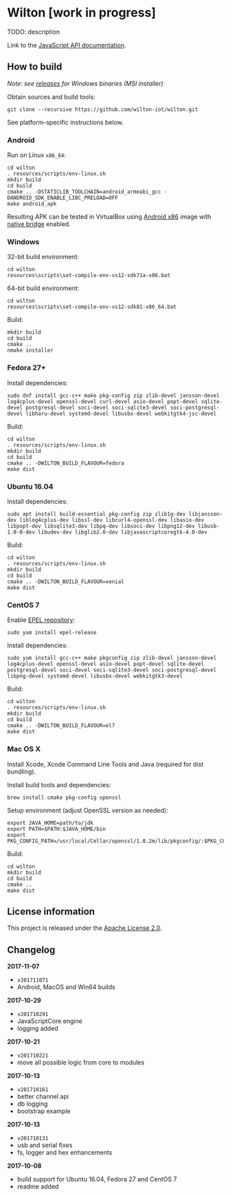 Wilton [work in progress]
=========================

TODO: description

Link to the [JavaScript API documentation](https://wilton-iot.github.io/wilton/docs/html/namespaces.html).

How to build
------------

_Note: see [releases](https://github.com/wilton-iot/wilton/releases) for Windows binaries (MSI installer)_

Obtain sources and build tools:

    git clone --recursive https://github.com/wilton-iot/wilton.git

See platform-specific instructions below.

### Android

Run on Linux `x86_64`:

    cd wilton
    . resources/scripts/env-linux.sh
    mkdir build
    cd build
    cmake .. -DSTATICLIB_TOOLCHAIN=android_armeabi_gcc -DANDROID_SDK_ENABLE_LIBC_PRELOAD=OFF
    make android_apk

Resulting APK can be tested in VirtualBox using [Android x86](http://www.android-x86.org/) image with [native bridge](https://stackoverflow.com/a/13005569/314015) enabled.

### Windows

32-bit build environment:

    cd wilton
    resources\scripts\set-compile-env-vs12-sdk71a-x86.bat

64-bit build environment:

    cd wilton
    resources\scripts\set-compile-env-vs12-sdk81-x86_64.bat

Build:

    mkdir build
    cd build
    cmake ..
    nmake installer

### Fedora 27+

Install dependencies:

    sudo dnf install gcc-c++ make pkg-config zip zlib-devel jansson-devel log4cplus-devel openssl-devel curl-devel asio-devel popt-devel sqlite-devel postgresql-devel soci-devel soci-sqlite3-devel soci-postgresql-devel libharu-devel systemd-devel libusbx-devel webkitgtk4-jsc-devel

Build:

    cd wilton
    . resources/scripts/env-linux.sh
    mkdir build
    cd build
    cmake .. -DWILTON_BUILD_FLAVOUR=fedora
    make dist

### Ubuntu 16.04

Install dependencies:

    sudo apt install build-essential pkg-config zip zlib1g-dev libjansson-dev liblog4cplus-dev libssl-dev libcurl4-openssl-dev libasio-dev libpopt-dev libsqlite3-dev libpq-dev libsoci-dev libpng12-dev libusb-1.0-0-dev libudev-dev libglib2.0-dev libjavascriptcoregtk-4.0-dev

Build:

    cd wilton
    . resources/scripts/env-linux.sh
    mkdir build
    cd build
    cmake .. -DWILTON_BUILD_FLAVOUR=xenial
    make dist

### CentOS 7

Enable [EPEL repository](https://fedoraproject.org/wiki/EPEL):

    sudo yum install epel-release

Install dependencies:

    sudo yum install gcc-c++ make pkgconfig zip zlib-devel jansson-devel log4cplus-devel openssl-devel asio-devel popt-devel sqlite-devel postgresql-devel soci-devel soci-sqlite3-devel soci-postgresql-devel libpng-devel systemd-devel libusbx-devel webkitgtk3-devel

Build:

    cd wilton
    . resources/scripts/env-linux.sh
    mkdir build
    cd build
    cmake .. -DWILTON_BUILD_FLAVOUR=el7
    make dist

### Mac OS X

Install Xcode, Xcode Command Line Tools and Java (required for dist bundling).

Install build tools and dependencies:

    brew install cmake pkg-config openssl

Setup environment (adjust OpenSSL version as needed):

    export JAVA_HOME=path/to/jdk
    export PATH=$PATH:$JAVA_HOME/bin
    export PKG_CONFIG_PATH=/usr/local/Cellar/openssl/1.0.2m/lib/pkgconfig/:$PKG_CONFIG_PATH

Build:

    cd wilton
    mkdir build
    cd build
    cmake ..
    make dist

License information
-------------------

This project is released under the [Apache License 2.0](http://www.apache.org/licenses/LICENSE-2.0).

Changelog
---------

**2017-11-07**

 * `v201711071`
 * Android, MacOS and Win64 builds

**2017-10-29**

 * `v201710291`
 * JavaScriptCore engine
 * logging added

**2017-10-21**

 * `v201710221`
 * move all possible logic from core to modules

**2017-10-13**
 
 * `v201710161`
 * better channel api
 * db logging
 * bootstrap example

**2017-10-13**

 * `v201710131`
 * usb and serial fixes
 * fs, logger and hex enhancements


**2017-10-08**

 * build support for Ubuntu 16.04, Fedora 27 and CentOS 7
 * readme added
